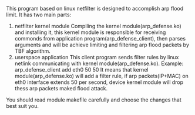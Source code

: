 This program based on linux netfilter is designed to accomplish arp flood limit.
It has two main parts:
1) netfilter kernel module
   Compiling the kernel module(arp_defense.ko) and installing it, this kernel module is responsible for receiving commonds from application program(arp_defense_client), then parses arguments and will be achieve limiting and filtering arp flood packets by TBF algorithm.
2) userspace application
   This client program sends filter rules by linux netlink communicating with kernel module(arp_defense.ko).
   Example:
   arp_defense_client add eth0 50 50
   It means that kernel module(arp_defense.ko) will add a filter rule, if arp packets(IP+MAC) on eth0 interface extends 50 per second, device kernel module will drop thess arp packets maked flood attack.  

You should read module makefile carefully and choose the changes that best suit you.
